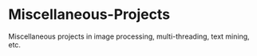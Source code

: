 # Miscellaneous-Projects
Miscellaneous projects in image processing, multi-threading, text mining, etc.


